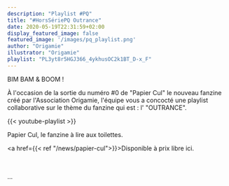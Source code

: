```yaml
---
description: "Playlist #PQ"
title: "#HorsSériePQ Outrance"
date: 2020-05-19T22:31:59+02:00
display_featured_image: false
featured_image: '/images/pq_playlist.png'
author: "Origamie" 
illustrator: "Origamie"
playlist: "PL3yt8r5HGJ366_4ykhusOC2k1BT_D-x_F"
---
```


BIM BAM & BOOM !

À l'occasion de la sortie du numéro #0 de "Papier Cul" le nouveau fanzine créé par l'Association Origamie, l'équipe vous a concocté une playlist collaborative sur le thème du fanzine qui est : l' "OUTRANCE".

{{< youtube-playlist >}}

Papier Cul, le fanzine à lire aux toilettes.

<a href={{< ref "/news/papier-cul">}}>Disponible à prix libre ici.</a>

<br/>
<br/>
...
<br/>